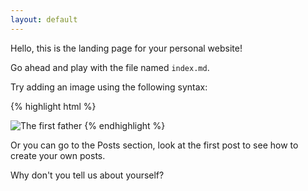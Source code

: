 ```yaml
---
layout: default
---
```


Hello, this is the landing page for your personal website!

Go ahead and play with the file named `index.md`.

Try adding an image using the following syntax:

{% highlight html %}
<!-- This is how you embed an image using markdown -->
![The first father](http://octodex.github.com/images/founding-father.jpg)
{% endhighlight %}

Or you can go to the Posts section, look at the first post to see how to create your own posts.

Why don't you tell us about yourself?